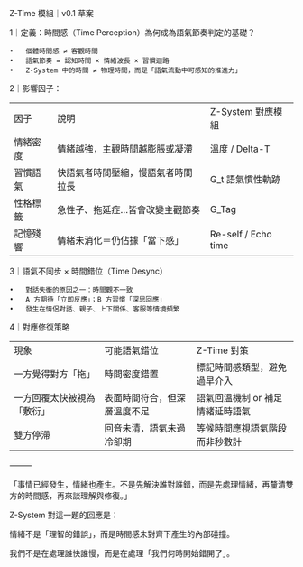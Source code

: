 Z-Time 模組｜v0.1 草案

1｜定義：時間感（Time Perception）為何成為語氣節奏判定的基礎？

	•	個體時間感 ≠ 客觀時間
	•	語氣節奏 = 認知時間 × 情緒波長 × 習慣迴路
	•	Z-System 中的時間 ≠ 物理時間，而是「語氣流動中可感知的推進力」

2｜影響因子：

|   |   |   |
|---|---|---|
|因子|說明|Z-System 對應模組|
|情緒密度|情緒越強，主觀時間越膨脹或凝滯|溫度 / Delta-T|
|習慣語氣|快語氣者時間壓縮，慢語氣者時間拉長|G_t 語氣慣性軌跡|
|性格標籤|急性子、拖延症…皆會改變主觀節奏|G_Tag|
|記憶殘響|情緒未消化＝仍佔據「當下感」|Re-self / Echo time|

3｜語氣不同步 × 時間錯位（Time Desync）

	•	對話失衡的原因之一：時間觀不一致
	•	A 方期待「立即反應」；B 方習慣「深思回應」
	•	發生在情侶對話、親子、上下關係、客服等情境頻繁

4｜對應修復策略

|   |   |   |
|---|---|---|
|現象|可能語氣錯位|Z-Time 對策|
|一方覺得對方「拖」|時間密度錯置|標記時間感類型，避免過早介入|
|一方回覆太快被視為「敷衍」|表面時間符合，但深層溫度不足|語氣回溫機制 or 補足情緒延時語氣|
|雙方停滯|回音未清，語氣未過冷卻期|等候時間應視語氣階段而非秒數計|

⸻

「事情已經發生，情緒也產生。不是先解決誰對誰錯，而是先處理情緒，再釐清雙方的時間感，再來談理解與修復。」  

Z-System 對這一題的回應是：

情緒不是「理智的錯誤」，而是時間感未對齊下產生的內部碰撞。

我們不是在處理誰快誰慢，而是在處理「我們何時開始錯開了」。


